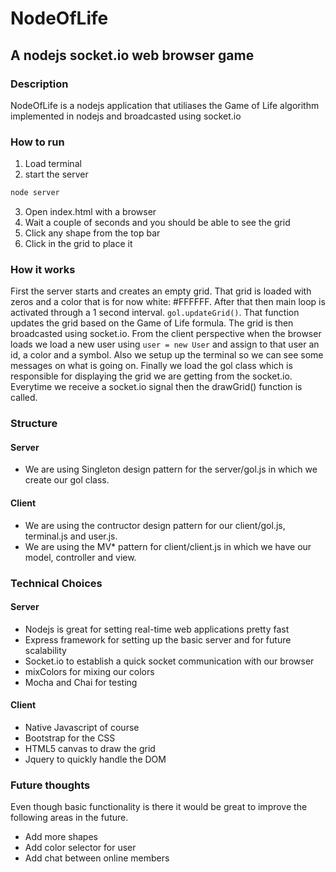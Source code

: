# NodeOfLife
## A nodejs socket.io web browser game

### Description
NodeOfLife is a nodejs application that utiliases the Game of Life algorithm implemented in nodejs and broadcasted using socket.io

### How to run
1) Load terminal
2) start the server
```js
node server
```
3) Open index.html with a browser
4) Wait a couple of seconds and you should be able to see the grid
5) Click any shape from the top bar
6) Click in the grid to place it

### How it works
First the server starts and creates an empty grid. That grid is loaded with zeros and a color 
that is for now white: #FFFFFF. After that then main loop is activated through a 1 second interval. 
`gol.updateGrid()`. That function updates the grid based on the Game of Life formula.
The grid is then broadcasted using socket.io.
From the client perspective when the browser loads we load a new user using `user = new User` and assign
to that user an id, a color and a symbol. Also we setup up the terminal so we can see some messages
on what is going on. Finally we load the gol class which is responsible for displaying the grid we are 
getting from the socket.io. Everytime we receive a socket.io signal then the drawGrid() function is called.

### Structure
#### Server
- We are using Singleton design pattern for the server/gol.js in which we create our gol class.
#### Client
- We are using the contructor design pattern for our client/gol.js, terminal.js and user.js.
- We are using the MV* pattern for client/client.js in which we have our model, controller and view.


### Technical Choices
#### Server
- Nodejs is great for setting real-time web applications pretty fast
- Express framework for setting up the basic server and for future scalability
- Socket.io to establish a quick socket communication with our browser
- mixColors for mixing our colors
- Mocha and Chai for testing
#### Client
- Native Javascript of course
- Bootstrap for the CSS
- HTML5 canvas to draw the grid
- Jquery to quickly handle the DOM

### Future thoughts
Even though basic functionality is there it would be great to improve the following areas in the future.
- Add more shapes
- Add color selector for user
- Add chat between online members
